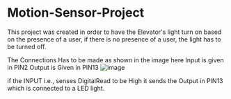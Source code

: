 # Motion-Sensor-Project

This project was created in order to have the Elevator's light turn on based on the presence of a user, if there is no presence of a user, the light has to be turned off.

The Connections Has to be made as shown in the image
here 
Input is given in PIN2
Output is Given in PIN13
![image](https://github.com/user-attachments/assets/1aaa7716-4447-4064-8509-b820a1826bf4)


if the INPUT i.e., senses DigitalRead to be High
it sends the Output in PIN13 which is connected to a LED light.
